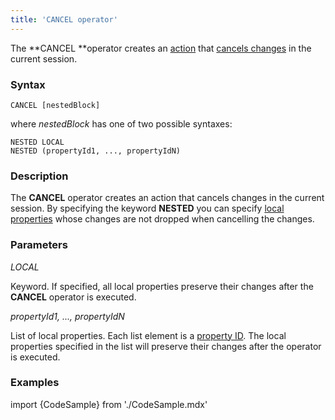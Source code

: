 ```yaml
---
title: 'CANCEL operator'
---
```


The **CANCEL **operator creates an [action](Actions.md) that [cancels changes](Cancel_changes_CANCEL_.md) in the current session.

### Syntax

    CANCEL [nestedBlock]

where *nestedBlock* has one of two possible syntaxes:

    NESTED LOCAL
    NESTED (propertyId1, ..., propertyIdN)

### Description

The **CANCEL** operator creates an action that cancels changes in the current session. By specifying the keyword **NESTED** you can specify [local properties](Data_properties_DATA_.md#local) whose changes are not dropped when cancelling the changes. 

### Parameters

*LOCAL*

Keyword. If specified, all local properties preserve their changes after the **CANCEL** operator is executed. 

*propertyId1, ..., propertyIdN*

List of local properties. Each list element is a [property ID](IDs.md#propertyid-broken). The local properties specified in the list will preserve their changes after the operator is executed.

### Examples


import {CodeSample} from './CodeSample.mdx'

<CodeSample url="https://documentation.lsfusion.org/sample?file=ActionSample&block=cancel"/>

  
